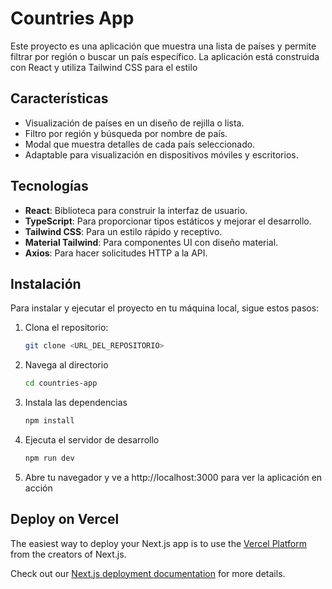 # Countries App

Este proyecto es una aplicación que muestra una lista de países y permite filtrar por región o buscar un país específico. La aplicación está construida con React y utiliza Tailwind CSS para el estilo

## Características

- Visualización de países en un diseño de rejilla o lista.
- Filtro por región y búsqueda por nombre de país.
- Modal que muestra detalles de cada país seleccionado.
- Adaptable para visualización en dispositivos móviles y escritorios.

## Tecnologías

- **React**: Biblioteca para construir la interfaz de usuario.
- **TypeScript**: Para proporcionar tipos estáticos y mejorar el desarrollo.
- **Tailwind CSS**: Para un estilo rápido y receptivo.
- **Material Tailwind**: Para componentes UI con diseño material.
- **Axios**: Para hacer solicitudes HTTP a la API.

## Instalación

Para instalar y ejecutar el proyecto en tu máquina local, sigue estos pasos:

1. Clona el repositorio:
   ```bash
   git clone <URL_DEL_REPOSITORIO>

2. Navega al directorio
    ```bash 
    cd countries-app 

3. Instala las dependencias
    ```bash 
    npm install
    
4. Ejecuta el servidor de desarrollo
    ```bash 
    npm run dev

5. Abre tu navegador y ve a http://localhost:3000 para ver la aplicación en acción

## Deploy on Vercel

The easiest way to deploy your Next.js app is to use the [Vercel Platform](https://vercel.com/new?utm_medium=default-template&filter=next.js&utm_source=create-next-app&utm_campaign=create-next-app-readme) from the creators of Next.js.

Check out our [Next.js deployment documentation](https://nextjs.org/docs/app/building-your-application/deploying) for more details.
